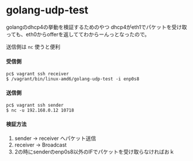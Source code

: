 # golang-udp-test
golangのdhcp4の挙動を検証するためのやつ
dhcp4がeth1でパケットを受け取っても、eth0からofferを返しててわからーんっとなったので。

送信側は `nc` 使うと便利

#### 受信側
```
pc$ vagrant ssh receiver
$ /vagrant/bin/linux-amd6/golang-udp-test -i enp0s8
```

#### 送信側
```
pc$ vagrant ssh sender
$ nc -u 192.168.0.12 10718
```

#### 検証方法
1. sender -> receiver へパケット送信
2. receiver -> Broadcast
3. 2の時にsenderのenp0s8以外のIFでパケットを受け取らなければおｋ
